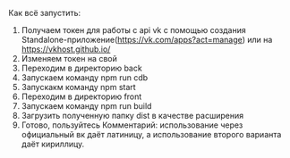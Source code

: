 Как всё запустить:
1. Получаем токен для работы с api vk с помощью создания Standalone-приложение(https://vk.com/apps?act=manage) или на https://vkhost.github.io/
2. Изменяем токен на свой
3. Переходим в директорию back
4. Запускаем команду npm run cdb
5. Запускакм команду npm start
6. Переходим в директорию front
7. Запускаем команду npm run build
8. Загрузить полученную папку dist в качестве расширения
9. Готово, пользуйтесь
Комментарий: использование через официальный вк даёт латиницу, а использование второго варианта даёт кириллицу.